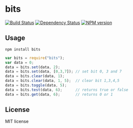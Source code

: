 # bits

[![Build Status](https://secure.travis-ci.org/flosse/bits.png)](http://travis-ci.org/flosse/bits)
[![Dependency Status](https://gemnasium.com/flosse/bits.png)](https://gemnasium.com/flosse/bits.png)
[![NPM version](https://badge.fury.io/js/bits.png)](http://badge.fury.io/js/bits)

## Usage

```shell
npm install bits
```

```javascript
var bits = require("bits");
var data = 0;
data = bits.set(data, 2);
data = bits.set(data, [0,3,7]); // set bit 0, 3 and 7
data = bits.clear(data, 1);
data = bits.clear(data, 1, 5);  // clear bit 1,3,4,5
data = bits.toggle(data, 5);
data = bits.test(data, 6);      // returns true or false
data = bits.get(data, 6);       // returns 0 or 1
```

## License

MIT license
